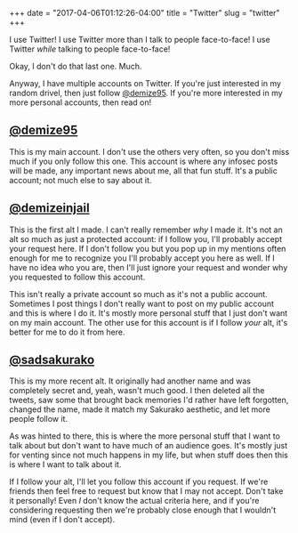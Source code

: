 +++
date = "2017-04-06T01:12:26-04:00"
title = "Twitter"
slug = "twitter"
+++

I use Twitter! I use Twitter more than I talk to people face-to-face! I use Twitter *while* talking to people face-to-face!

Okay, I don't do that last one. Much.

Anyway, I have multiple accounts on Twitter. If you're just interested in my random drivel, then just follow [@demize95](https://twitter.com/demize95). If you're more interested in my more personal accounts, then read on!

## [@demize95](https://twitter.com/demize95)

This is my main account. I don't use the others very often, so you don't miss much if you only follow this one. This account is where any infosec posts will be made, any important news about me, all that fun stuff. It's a public account; not much else to say about it.

## [@demizeinjail](https://twitter.com/demizeinjail)

This is the first alt I made. I can't really remember *why* I made it. It's not an alt so much as just a protected account: if I follow you, I'll probably accept your request here. If I don't follow you but you pop up in my mentions often enough for me to recognize you I'll probably accept you here as well. If I have no idea who you are, then I'll just ignore your request and wonder why you requested to follow this account.

This isn't really a private account so much as it's not a public account. Sometimes I post things I don't really want to post on my public account and this is where I do it. It's mostly more personal stuff that I just don't want on my main account. The other use for this account is if I follow *your* alt, it's better for me to do it from here.

## [@sadsakurako](https://twitter.com/sadsakurako)

This is my more recent alt. It originally had another name and was completely secret and, yeah, wasn't much good. I then deleted all the tweets, saw some that brought back memories I'd rather have left forgotten, changed the name, made it match my Sakurako aesthetic, and let more people follow it.

As was hinted to there, this is where the more personal stuff that I want to talk about but don't want to have much of an audience goes. It's mostly just for venting since not much happens in my life, but when stuff does then this is where I want to talk about it.

If I follow your alt, I'll let you follow this account if you request. If we're friends then feel free to request but know that I may not accept. Don't take it personally! Even *I* don't know the actual criteria here, and if you're considering requesting then we're probably close enough that I wouldn't mind (even if I don't accept). 